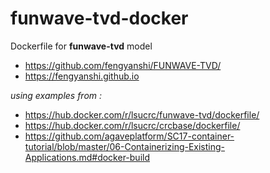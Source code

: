 # funwave-tvd-docker
Dockerfile for **funwave-tvd** model 
- https://github.com/fengyanshi/FUNWAVE-TVD/
- https://fengyanshi.github.io 

*using examples from :*
- https://hub.docker.com/r/lsucrc/funwave-tvd/dockerfile/
- https://hub.docker.com/r/lsucrc/crcbase/dockerfile/
- https://github.com/agaveplatform/SC17-container-tutorial/blob/master/06-Containerizing-Existing-Applications.md#docker-build
